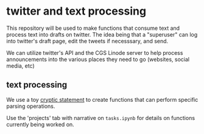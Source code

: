 # twitter and text processing
This repository will be used to make functions that consume text and process text into drafts on twitter. The idea being that a "superuser" can log into twitter's draft page, edit the tweets if necesssary, and send. 

We can utilize twitter's API and the CGS Linode server to help process announcements into the various places they need to go (websites, social media, etc)  
## text processing
We use a toy [cryptic statement](https://en.wikipedia.org/wiki/There_are_known_knowns) to create functions that can perform specific parsing operations.

Use the 'projects' tab with narrative on `tasks.ipynb` for details on functions currently being worked on. 

 